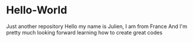 # Hello-World
Just another repository
Hello my name is Julien, I am from France And I'm pretty much looking forward learning how to create great codes

